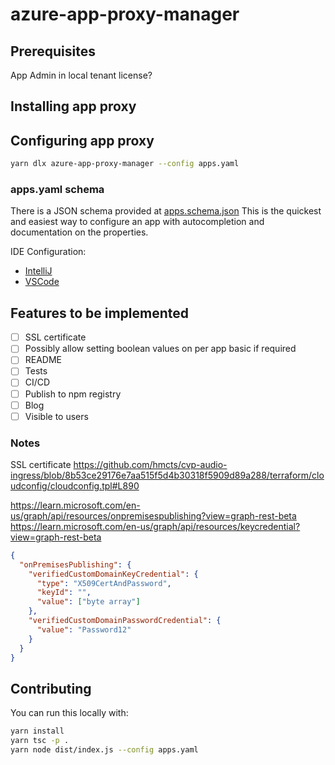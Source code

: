 # azure-app-proxy-manager

## Prerequisites

App Admin in local tenant
license?

## Installing app proxy

## Configuring app proxy

```bash
yarn dlx azure-app-proxy-manager --config apps.yaml
```

### apps.yaml schema

There is a JSON schema provided at [apps.schema.json](apps.schema.json)
This is the quickest and easiest way to configure an app with autocompletion and documentation on the properties.

IDE Configuration:

- [IntelliJ](https://www.jetbrains.com/help/idea/json.html#ws_json_schema_add_custom)
- [VSCode](https://github.com/redhat-developer/vscode-yaml#associating-a-schema-to-a-glob-pattern-via-yamlschemas)

## Features to be implemented

- [ ] SSL certificate
- [ ] Possibly allow setting boolean values on per app basic if required
- [ ] README
- [ ] Tests
- [ ] CI/CD
- [ ] Publish to npm registry
- [ ] Blog
- [ ] Visible to users

### Notes

SSL certificate
https://github.com/hmcts/cvp-audio-ingress/blob/8b53ce29176e7aa515f5d4b30318f5909d89a288/terraform/cloudconfig/cloudconfig.tpl#L890

https://learn.microsoft.com/en-us/graph/api/resources/onpremisespublishing?view=graph-rest-beta
https://learn.microsoft.com/en-us/graph/api/resources/keycredential?view=graph-rest-beta

```json
{
  "onPremisesPublishing": {
    "verifiedCustomDomainKeyCredential": {
      "type": "X509CertAndPassword",
      "keyId": "",
      "value": ["byte array"]
    },
    "verifiedCustomDomainPasswordCredential": {
      "value": "Password12"
    }
  }
}
```

## Contributing

You can run this locally with:

```bash
yarn install
yarn tsc -p .
yarn node dist/index.js --config apps.yaml
```
